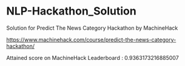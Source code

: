# NLP-Hackathon_Solution
Solution for Predict The News Category Hackathon by MachineHack


https://www.machinehack.com/course/predict-the-news-category-hackathon/


Attained score on MachineHack Leaderboard : 0.9363173216885007
